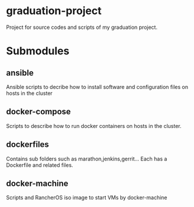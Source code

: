# graduation-project

Project for source codes and scripts of my graduation project.

# Submodules

## ansible

Ansible scripts to decribe how to install software and configuration files on hosts in the cluster

## docker-compose

Scripts to describe how to run docker containers on hosts in the cluster.

## dockerfiles

Contains sub folders such as marathon,jenkins,gerrit... Each has a Dockerfile and related files.

## docker-machine

Scripts and RancherOS iso image to start VMs by docker-machine

